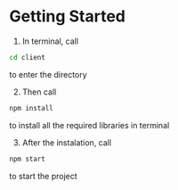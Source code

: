 # Getting Started 

<!-- OL -->

1. In terminal, call 
<!-- Code Blocks -->
```bash
cd client
```
 to enter the directory

2. Then call 
```bash 
npm install
```
 to install all the required libraries in terminal

3. After the instalation, call
```bash
npm start
```
 to start the project
